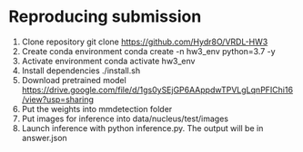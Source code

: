 Reproducing submission
=======================
1. Clone repository git clone https://github.com/Hydr8O/VRDL-HW3
2. Create conda environment conda create -n hw3_env python=3.7 -y
3. Activate environment conda activate hw3_env
4. Install dependencies ./install.sh
6. Download pretrained model https://drive.google.com/file/d/1gs0ySEjGP6AAppdwTPVLgLqnPFIChi16/view?usp=sharing
7. Put the weights into mmdetection folder
8. Put images for inference into data/nucleus/test/images
9. Launch inference with python inference.py. The output will be in answer.json
